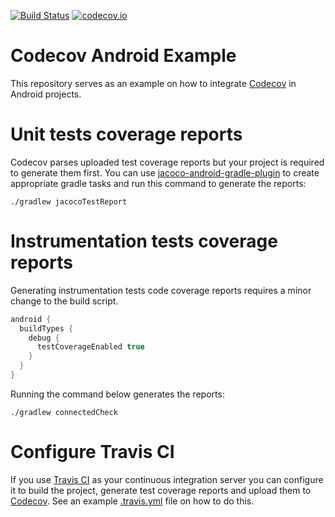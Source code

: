 [![Build Status](https://travis-ci.org/Florian-MIAGE/example-android.svg?branch=master)](https://travis-ci.org/Florian-MIAGE/example-android)
[![codecov.io](https://codecov.io/github/codecov/example-android/coverage.svg?branch=master)](https://codecov.io/github/codecov/example-android?branch=master)
# Codecov Android Example

This repository serves as an example on how to integrate [Codecov](https://codecov.io) in Android
projects.

# Unit tests coverage reports

Codecov parses uploaded test coverage reports but your project is required to generate them first.
You can use [jacoco-android-gradle-plugin](https://github.com/arturdm/jacoco-android-gradle-plugin)
to create appropriate gradle tasks and run this command to generate the reports:

```
./gradlew jacocoTestReport
```

# Instrumentation tests coverage reports

Generating instrumentation tests code coverage reports requires a minor change to the build script.

```groovy
android {
  buildTypes {
    debug {
      testCoverageEnabled true
    }
  }
}
```

Running the command below generates the reports: 

```
./gradlew connectedCheck
```

# Configure Travis CI

If you use [Travis CI](https://travis-ci.org) as your continuous integration server you can
configure it to build the project, generate test coverage reports and upload them to
[Codecov](https://codecov.io). See an example [.travis.yml](.travis.yml) file on how to do this.
